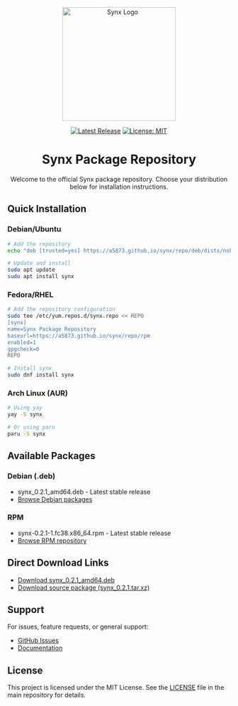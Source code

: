 <div align="center">
<link rel="icon" type="image/svg+xml" href="/synx/assets/images/synx-avatar.svg" />

<img src="/synx/assets/images/synx-logo.svg" alt="Synx Logo" width="256" height="256">

[![Latest Release](https://img.shields.io/github/v/release/A5873/synx?style=for-the-badge&logo=github&label=Release)](https://github.com/A5873/synx/releases/latest)
[![License: MIT](https://img.shields.io/badge/License-MIT-blue.svg?style=for-the-badge)](https://opensource.org/licenses/MIT)

# Synx Package Repository

Welcome to the official Synx package repository. Choose your distribution below for installation instructions.
</div>

## Quick Installation

### Debian/Ubuntu

```bash
# Add the repository
echo "deb [trusted=yes] https://a5873.github.io/synx/repo/deb/dists/noble main" | sudo tee /etc/apt/sources.list.d/synx.list

# Update and install
sudo apt update
sudo apt install synx
```

### Fedora/RHEL

```bash
# Add the repository configuration
sudo tee /etc/yum.repos.d/synx.repo << REPO
[synx]
name=Synx Package Repository
baseurl=https://a5873.github.io/synx/repo/rpm
enabled=1
gpgcheck=0
REPO

# Install synx
sudo dnf install synx
```

### Arch Linux (AUR)

```bash
# Using yay
yay -S synx

# Or using paru
paru -S synx
```

## Available Packages

### Debian (.deb)
- synx_0.2.1_amd64.deb - Latest stable release
- [Browse Debian packages](https://a5873.github.io/synx/repo/deb/pool/main/s/synx/)

### RPM
- synx-0.2.1-1.fc38.x86_64.rpm - Latest stable release
- [Browse RPM repository](https://a5873.github.io/synx/repo/rpm/)

## Direct Download Links

- [Download synx_0.2.1_amd64.deb](https://a5873.github.io/synx/repo/deb/pool/main/s/synx/synx_0.2.1_amd64.deb)
- [Download source package (synx_0.2.1.tar.xz)](https://a5873.github.io/synx/repo/deb/pool/main/s/synx/synx_0.2.1.tar.xz)

## Support

For issues, feature requests, or general support:
- [GitHub Issues](https://github.com/A5873/synx/issues)
- [Documentation](https://github.com/A5873/synx/blob/main/README.md)

## License

This project is licensed under the MIT License. See the [LICENSE](https://github.com/A5873/synx/blob/main/LICENSE) file in the main repository for details.
